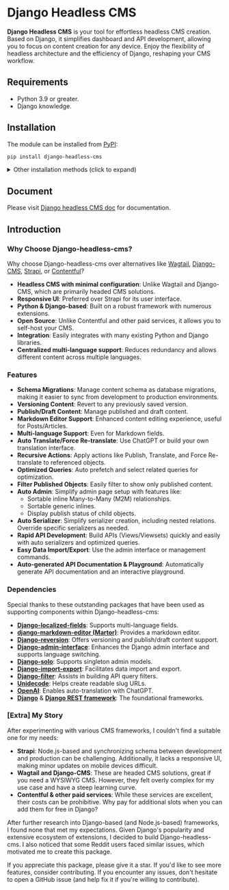 # Django Headless CMS

**Django Headless CMS** is your tool for effortless headless CMS creation.
Based on Django, it simplifies dashboard and API development, allowing
you to focus on content creation for any device. Enjoy the flexibility
of headless architecture and the efficiency of Django, reshaping your
CMS workflow.
## Requirements

* Python 3.9 or greater.
* Django knowledge.

## Installation

The module can be installed from [PyPI](https://pypi.org/project/django-headless-cms/):

```bash
pip install django-headless-cms
```

<details>
<summary>Other installation methods (click to expand)</summary>

### Install the latest dev version from github (or replace `@master` with a [@release_version]

```bash
pip install git+https://github.com/huynguyengl99/django-headless-cms@master
```

</details>

## Document
Please visit [Django headless CMS doc](https://django-headless-cms.readthedocs.io/) for
documentation.

## Introduction

### Why Choose Django-headless-cms?

Why choose Django-headless-cms over alternatives like [Wagtail](https://wagtail.org/), [Django-CMS](https://www.django-cms.org/), [Strapi](https://strapi.io/), or [Contentful](https://www.contentful.com/)?

- **Headless CMS with minimal configuration**: Unlike Wagtail and Django-CMS, which are primarily headed CMS solutions.
- **Responsive UI**: Preferred over Strapi for its user interface.
- **Python & Django-based**: Built on a robust framework with numerous extensions.
- **Open Source**: Unlike Contentful and other paid services, it allows you to self-host your CMS.
- **Integration**: Easily integrates with many existing Python and Django libraries.
- **Centralized multi-language support**: Reduces redundancy and allows different content across multiple languages.

### Features

- **Schema Migrations**: Manage content schema as database migrations, making it easier to sync from development to
production environments.
- **Versioning Content**: Revert to any previously saved version.
- **Publish/Draft Content**: Manage published and draft content.
- **Markdown Editor Support**: Enhanced content editing experience, useful for Posts/Articles.
- **Multi-language Support**: Even for Markdown fields.
- **Auto Translate/Force Re-translate**: Use ChatGPT or build your own translation interface.
- **Recursive Actions**: Apply actions like Publish, Translate, and Force Re-translate to referenced objects.
- **Optimized Queries**: Auto prefetch and select related queries for optimization.
- **Filter Published Objects**: Easily filter to show only published content.
- **Auto Admin**: Simplify admin page setup with features like:
  - Sortable inline Many-to-Many (M2M) relationships.
  - Sortable generic inlines.
  - Display publish status of child objects.
- **Auto Serializer**: Simplify serializer creation, including nested relations. Override specific serializers as needed.
- **Rapid API Development**: Build APIs (Views/Viewsets) quickly and easily with auto serializers and optimized queries.
- **Easy Data Import/Export**: Use the admin interface or management commands.
- **Auto-generated API Documentation & Playground**: Automatically generate API documentation and an interactive playground.

### Dependencies

Special thanks to these outstanding packages that have been used as supporting components within Django-headless-cms:

- **[Django-localized-fields](https://github.com/SectorLabs/django-localized-fields)**: Supports multi-language fields.
- **[django-markdown-editor (Martor)](https://github.com/agusmakmun/django-markdown-editor)**: Provides a markdown editor.
- **[Django-reversion](https://github.com/etianen/django-reversion)**: Offers versioning and publish/draft content support.
- **[Django-admin-interface](https://github.com/fabiocaccamo/django-admin-interface)**: Enhances the Django admin
interface and supports language switching.
- **[Django-solo](https://github.com/lazybird/django-solo)**: Supports singleton admin models.
- **[Django-import-export](https://github.com/django-import-export/django-import-export)**: Facilitates data import and
export.
- **[Django-filter](https://github.com/carltongibson/django-filter)**: Assists in building API query filters.
- **[Unidecode](https://pypi.org/project/Unidecode/)**: Helps create readable slug URLs.
- **[OpenAI](https://github.com/openai/openai-python)**: Enables auto-translation with ChatGPT.
- **[Django](https://www.djangoproject.com/)** & **[Django REST framework](https://www.django-rest-framework.org/)**:
The foundational frameworks.

### [Extra] My Story

After experimenting with various CMS frameworks, I couldn't find a suitable one for my needs:

- **Strapi**: Node.js-based and synchronizing schema between development and production can be challenging.
Additionally, it lacks a responsive UI, making minor updates on mobile devices difficult.
- **Wagtail and Django-CMS**: These are headed CMS solutions, great if you need a WYSIWYG CMS. However, they felt
overly complex for my use case and have a steep learning curve.
- **Contentful & other paid services**: While these services are excellent, their costs can be prohibitive. Why pay
for additional slots when you can add them for free in Django?

After further research into Django-based (and Node.js-based) frameworks, I found none that met my expectations. Given
Django's popularity and extensive ecosystem of extensions, I decided to build Django-headless-cms. I also noticed that
some Reddit users faced similar issues, which motivated me to create this package.

If you appreciate this package, please give it a star. If you'd like to see more features, consider contributing. If
you encounter any issues, don't hesitate to open a GitHub issue (and help fix it if you're willing to contribute).

